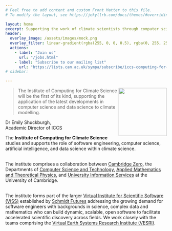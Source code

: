 ```yaml
---
# Feel free to add content and custom Front Matter to this file.
# To modify the layout, see https://jekyllrb.com/docs/themes/#overriding-theme-defaults

layout: home
excerpt: Supporting the work of climate scientists through computer science, software engineering, and data science research.
header:
  overlay_image: /assets/images/mock.png
  overlay_filter: linear-gradient(rgba(255, 0, 0, 0.5), rgba(0, 255, 255, 0.5))
  actions:
    - label: "Join us"
      url: "/jobs.html"
    - label: "Subscribe to our mailing list"
      url: "https://lists.cam.ac.uk/sympa/subscribe/iccs-computing-for-climate-science?previous_action=info"
# sidebar:

---
```

<style>
#masthead-title {
  display: none; // hide the site title on the home page as the splash has the title
}
</style>

<img src="https://cambridge-iccs.github.io/assets/images/iccs-uni-logo.png"
     style="float:right;height:150px" />

<div class="floatBox main_content">
<blockquote class="quote">The Institute of Computing for Climate
Science will be the first of its kind, supporting the application of
the latest developments in computer science and data science to
climate modelling.</blockquote>
<span class="quoteAuthor">Dr Emily Shuckburgh,<br />Academic Director of ICCS</span>
</div>


<p class="main_content">
The <strong>Institute of Computing for Climate Science</strong>
studies and supports the role of software engineering, computer
science, artificial intelligence, and data science within climate
science.  <br /><br />

The institute comprises a collaboration between <a
href="https://www.zero.cam.ac.uk/">Cambridge Zero</a>, the Departments
of <a href="https://www.cst.cam.ac.uk">Computer Science and
Technology</a>, <a href="https://www.damtp.cam.ac.uk/">Applied
Mathematics and Theoretical Physics</a>, and <a
href="https://www.uis.cam.ac.uk/">University Information Services</a>
at the University of Cambridge.
<br /><br />

The institute forms part of the larger <a
href="https://www.schmidtfutures.com/our-work/virtual-institute-for-scientific-software/">
Virtual Institute for Scientific Software (VISS)</a> established by <a
href="https://www.schmidtfutures.com/">Schmidt Futures</a> addressing
the growing demand for software engineers with backgrounds in science,
complex data and mathematics who can build dynamic, scalable, open
software to facilitate accelerated scientific discovery across fields.
We work closely with the teams comprising the 
  <a href="https://www.schmidtfutures.com/our-work/virtual-earth-system-research-institute-vesri/">Virtual Earth Systems Research Institute (VESRI)</a>.
</p>

